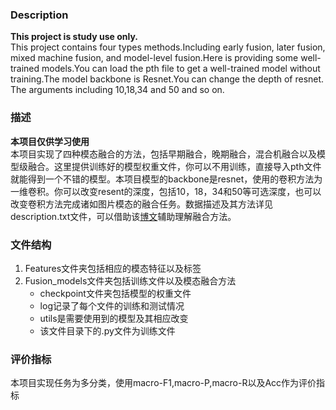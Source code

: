 ### Description
**This project is study use only.**<br>
This project contains four types methods.Including early fusion, later fusion, mixed machine fusion, and model-level fusion.Here is providing some well-trained models.You can load the pth file to get a well-trained model without training.The model backbone is Resnet.You can change the depth of resnet. The arguments including 10,18,34 and 50 and so on.<br>
### 描述
**本项目仅供学习使用**<br>
本项目实现了四种模态融合的方法，包括早期融合，晚期融合，混合机融合以及模型级融合。这里提供训练好的模型权重文件，你可以不用训练，直接导入pth文件就能得到一个不错的模型。本项目模型的backbone是resnet，使用的卷积方法为一维卷积。你可以改变resent的深度，包括10，18，34和50等可选深度，也可以改变卷积方法完成诸如图片模态的融合任务。数据描述及其方法详见description.txt文件，可以借助该[博文](https://blog.csdn.net/weixin_43840280/article/details/118070317)辅助理解融合方法。
### 文件结构
1. Features文件夹包括相应的模态特征以及标签
2. Fusion_models文件夹包括训练文件以及模态融合方法
    - checkpoint文件夹包括模型的权重文件
    - log记录了每个文件的训练和测试情况
    - utils是需要使用到的模型及其相应改变
    - 该文件目录下的.py文件为训练文件
### 评价指标
本项目实现任务为多分类，使用macro-F1,macro-P,macro-R以及Acc作为评价指标


